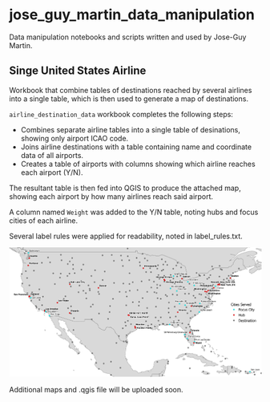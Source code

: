 # jose_guy_martin_data_manipulation
 Data manipulation notebooks and scripts written and used by Jose-Guy Martin.

## Singe United States Airline
Workbook that combine tables of destinations reached by several airlines into a single table, which is then used to generate a map of destinations.

`airline_destination_data` workbook completes the following steps:
* Combines separate airline tables into a single table of desinations, showing only airport ICAO code.
* Joins airline destinations with a table containing name and coordinate data of all airports.
* Creates a table of airports with columns showing which airline reaches each airport (Y/N).

The resultant table is then fed into QGIS to produce the attached map, showing each airport by how many airlines reach said airport. 

A column named `Weight` was added to the Y/N table, noting hubs and focus cities of each airline.

Several label rules were applied for readability, noted in label_rules.txt.

![Destinations USA](/airline_destinations/airline_destinations_usa.png)

Additional maps and .qgis file will be uploaded soon.